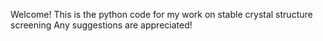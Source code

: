 Welcome!
This is the python code for my work on stable crystal structure screening
Any suggestions are appreciated!
